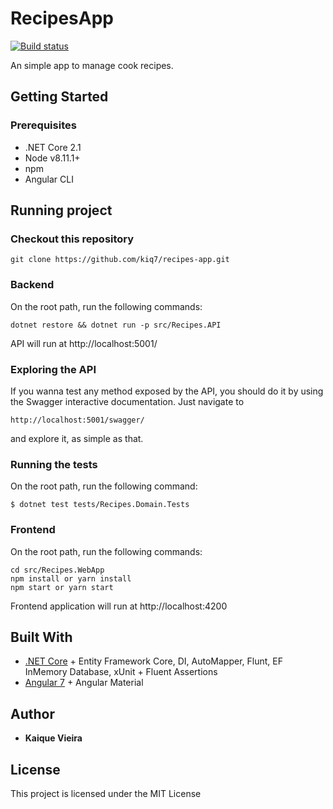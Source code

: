 # RecipesApp
[![Build status](https://ci.appveyor.com/api/projects/status/3ll52d3by9e8r58m?svg=true)](https://ci.appveyor.com/project/kiq7/recipes-app)

An simple app to manage cook recipes.

## Getting Started

### Prerequisites

* .NET Core 2.1
* Node v8.11.1+
* npm
* Angular CLI


## Running project

### Checkout this repository 

```
git clone https://github.com/kiq7/recipes-app.git
```

### Backend 

On the root path, run the following commands:

```
dotnet restore && dotnet run -p src/Recipes.API
```

API will run at http://localhost:5001/

### Exploring the API

If you wanna test any method exposed by the API, you should do it by using the Swagger interactive documentation. Just navigate to

```
http://localhost:5001/swagger/
``` 

and explore it, as simple as that.

### Running the tests

On the root path, run the following command:

```
$ dotnet test tests/Recipes.Domain.Tests
```

### Frontend

On the root path, run the following commands:

```
cd src/Recipes.WebApp
npm install or yarn install 
npm start or yarn start 
```

Frontend application will run at http://localhost:4200


## Built With

* [.NET Core](https://www.microsoft.com/net/learn/get-started/) + Entity Framework Core, DI, AutoMapper, Flunt, EF InMemory Database, xUnit + Fluent Assertions
* [Angular 7](https://angular.io/) + Angular Material

## Author

* **Kaique Vieira**  

## License

This project is licensed under the MIT License